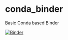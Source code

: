 # conda_binder
Basic Conda based Binder

[![Binder](https://mybinder.org/badge_logo.svg)](https://mybinder.org/v2/gh/ZianneO/Shiny.git)

